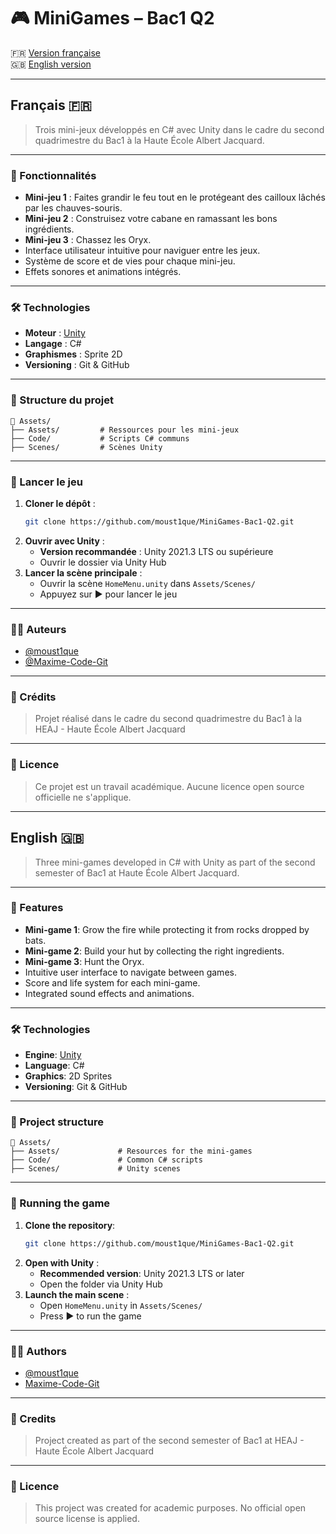 # 🎮 MiniGames – Bac1 Q2

🇫🇷 [Version française](#français-)  
🇬🇧 [English version](#english-)

---

## Français 🇫🇷

> Trois mini-jeux développés en C# avec Unity dans le cadre du second quadrimestre du Bac1 à la Haute École Albert Jacquard.

---

### 🧩 Fonctionnalités

- **Mini-jeu 1** : Faites grandir le feu tout en le protégeant des cailloux lâchés par les chauves-souris.
- **Mini-jeu 2** : Construisez votre cabane en ramassant les bons ingrédients.
- **Mini-jeu 3** : Chassez les Oryx.
- Interface utilisateur intuitive pour naviguer entre les jeux.
- Système de score et de vies pour chaque mini-jeu.
- Effets sonores et animations intégrés.

---

### 🛠️ Technologies

- **Moteur** : [Unity](https://unity.com/)
- **Langage** : C#
- **Graphismes** : Sprite 2D
- **Versioning** : Git & GitHub

---

### 📁 Structure du projet

```plaintext
📁 Assets/
├── Assets/         # Ressources pour les mini-jeux
├── Code/           # Scripts C# communs
├── Scenes/         # Scènes Unity
```

---

### 🚀 Lancer le jeu

1. **Cloner le dépôt** :
   ```bash
   git clone https://github.com/moust1que/MiniGames-Bac1-Q2.git
   ```
2. **Ouvrir avec Unity** :
   - **Version recommandée** : Unity 2021.3 LTS ou supérieure
   - Ouvrir le dossier via Unity Hub
3. **Lancer la scène principale** :
   - Ouvrir la scène `HomeMenu.unity` dans `Assets/Scenes/`
   - Appuyez sur ▶️ pour lancer le jeu
  
---

### 👨‍💻 Auteurs

- [@moust1que](https://github.com/moust1que)
- [@Maxime-Code-Git](https://github.com/Maxime-Code-Git)

---

### 🏫 Crédits

> Projet réalisé dans le cadre du second quadrimestre du Bac1 à la HEAJ - Haute École Albert Jacquard

---

### 📄 Licence

> Ce projet est un travail académique. Aucune licence open source officielle ne s'applique.

---

## English 🇬🇧

> Three mini-games developed in C# with Unity as part of the second semester of Bac1 at Haute École Albert Jacquard.

---

### 🧩 Features

- **Mini-game 1**: Grow the fire while protecting it from rocks dropped by bats.
- **Mini-game 2**: Build your hut by collecting the right ingredients.
- **Mini-game 3**: Hunt the Oryx.
- Intuitive user interface to navigate between games.
- Score and life system for each mini-game.
- Integrated sound effects and animations.

---

### 🛠️ Technologies

- **Engine**: [Unity](https://unity.com/)
- **Language**: C#
- **Graphics**: 2D Sprites
- **Versioning**: Git & GitHub

---

### 📁 Project structure

```plaintext
📁 Assets/
├── Assets/             # Resources for the mini-games
├── Code/               # Common C# scripts
├── Scenes/             # Unity scenes
```

---

### 🚀 Running the game

1. **Clone the repository**:
   ```bash
   git clone https://github.com/moust1que/MiniGames-Bac1-Q2.git
   ```
2. **Open with Unity** :
   - **Recommended version**: Unity 2021.3 LTS or later
   - Open the folder via Unity Hub
3. **Launch the main scene** :
   - Open `HomeMenu.unity` in `Assets/Scenes/`
   - Press ▶️ to run the game
  
---

### 👨‍💻 Authors

- [@moust1que](https://github.com/moust1que)
- [Maxime-Code-Git](https://github.com/Maxime-Code-Git)

---

### 🏫 Credits

> Project created as part of the second semester of Bac1 at HEAJ - Haute École Albert Jacquard
---

### 📄 Licence

> This project was created for academic purposes. No official open source license is applied.
